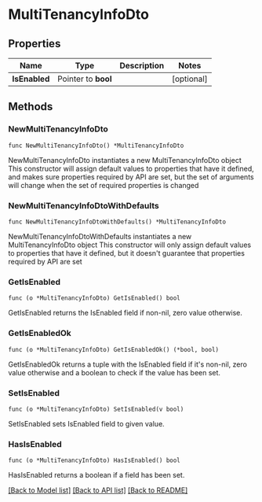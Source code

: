 # MultiTenancyInfoDto

## Properties

Name | Type | Description | Notes
------------ | ------------- | ------------- | -------------
**IsEnabled** | Pointer to **bool** |  | [optional] 

## Methods

### NewMultiTenancyInfoDto

`func NewMultiTenancyInfoDto() *MultiTenancyInfoDto`

NewMultiTenancyInfoDto instantiates a new MultiTenancyInfoDto object
This constructor will assign default values to properties that have it defined,
and makes sure properties required by API are set, but the set of arguments
will change when the set of required properties is changed

### NewMultiTenancyInfoDtoWithDefaults

`func NewMultiTenancyInfoDtoWithDefaults() *MultiTenancyInfoDto`

NewMultiTenancyInfoDtoWithDefaults instantiates a new MultiTenancyInfoDto object
This constructor will only assign default values to properties that have it defined,
but it doesn't guarantee that properties required by API are set

### GetIsEnabled

`func (o *MultiTenancyInfoDto) GetIsEnabled() bool`

GetIsEnabled returns the IsEnabled field if non-nil, zero value otherwise.

### GetIsEnabledOk

`func (o *MultiTenancyInfoDto) GetIsEnabledOk() (*bool, bool)`

GetIsEnabledOk returns a tuple with the IsEnabled field if it's non-nil, zero value otherwise
and a boolean to check if the value has been set.

### SetIsEnabled

`func (o *MultiTenancyInfoDto) SetIsEnabled(v bool)`

SetIsEnabled sets IsEnabled field to given value.

### HasIsEnabled

`func (o *MultiTenancyInfoDto) HasIsEnabled() bool`

HasIsEnabled returns a boolean if a field has been set.


[[Back to Model list]](../README.md#documentation-for-models) [[Back to API list]](../README.md#documentation-for-api-endpoints) [[Back to README]](../README.md)


